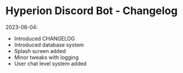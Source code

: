 # Hyperion Discord Bot - Changelog

2023-06-04:
- Introduced CHANGELOG
- Introduced database system
- Splash screen added
- Minor tweaks with logging
- User chat level system added